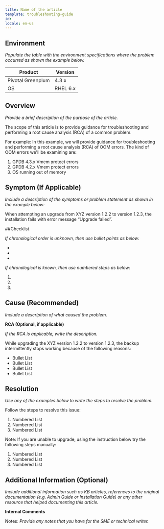 ```yaml
---
title: Name of the article
template: troubleshooting-guide
id: 
locale: en-us
---
```


## Environment 

*Populate the table with the environment specifications where the problem occurred as shown the example below.*

Product | Version
--------|---------
Pivotal Greenplum | 4.3.x
OS | RHEL 6.x
	 
## Overview

*Provide a brief description of the purpose of the article.*

The scope of this article is to provide guidance for troubleshooting and performing a root cause analysis (RCA) of a common problem.

For example: In this example, we will provide guidance for troubleshooting and performing a root cause analysis (RCA) of OOM errors. The kind of OOM errors we'll be examining are:

1.	GPDB 4.3.x Vmem protect errors
2.	GPDB 4.2.x Vmem protect errors
3.	OS running out of memory
 
## Symptom (If Applicable)

*Include a description of the symptoms or problem statement as shown in the example below:*

When attempting an upgrade from XYZ version 1.2.2 to version 1.2.3, the installation fails with error message “Upgrade failed”.
 
##Checklist

*If chronological order is unknown, then use bullet points as below:*

*	
*	
*	 

*If chronological is known, then use numbered steps as below:*

1.	
2.	
3.	 

## Cause (Recommended)

*Include a description of what caused the problem.*

**RCA (Optional, if applicable)**

*If the RCA is applicable, write the description.*

While upgrading the XYZ version 1.2.2 to version 1.2.3, the backup intermittently stops working because of the following reasons:

*	Bullet List
*	Bullet List
*	Bullet List
*	Bullet List

## Resolution

*Use any of the examples below to write the steps to resolve the problem.*

Follow the steps to resolve this issue:

1.	Numbered List
2.	Numbered List
3.	Numbered List

Note: If you are unable to upgrade, using the instruction below try the following steps manually:

1.	Numbered List
2.	Numbered List
3.	Numbered List

## Additional Information (Optional)

*Include additional information such as KB articles, references to the original documentation (e.g. Admin Guide or Installation Guide) or any other resource that helped documenting this article.*

**Internal Comments**

Notes: *Provide any notes that you have for the SME or technical writer.*


